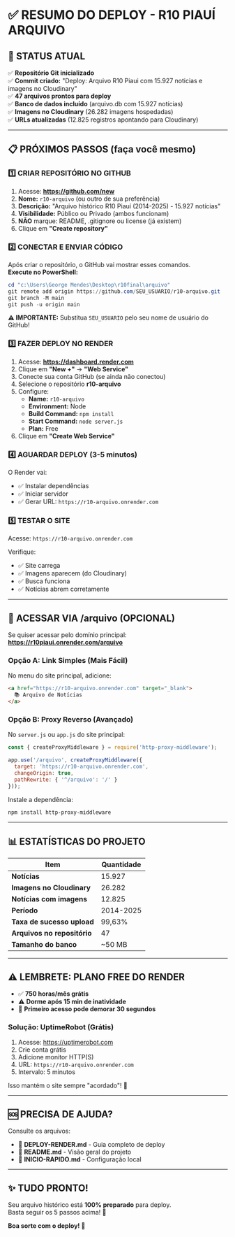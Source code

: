 # ✅ RESUMO DO DEPLOY - R10 PIAUÍ ARQUIVO

## 🎯 STATUS ATUAL

✅ **Repositório Git inicializado**  
✅ **Commit criado:** "Deploy: Arquivo R10 Piaui com 15.927 noticias e imagens no Cloudinary"  
✅ **47 arquivos prontos para deploy**  
✅ **Banco de dados incluído** (arquivo.db com 15.927 notícias)  
✅ **Imagens no Cloudinary** (26.282 imagens hospedadas)  
✅ **URLs atualizadas** (12.825 registros apontando para Cloudinary)  

---

## 📋 PRÓXIMOS PASSOS (faça você mesmo)

### 1️⃣ CRIAR REPOSITÓRIO NO GITHUB

1. Acesse: **https://github.com/new**
2. **Nome:** `r10-arquivo` (ou outro de sua preferência)
3. **Descrição:** "Arquivo histórico R10 Piauí (2014-2025) - 15.927 notícias"
4. **Visibilidade:** Público ou Privado (ambos funcionam)
5. **NÃO** marque: README, .gitignore ou license (já existem)
6. Clique em **"Create repository"**

### 2️⃣ CONECTAR E ENVIAR CÓDIGO

Após criar o repositório, o GitHub vai mostrar esses comandos.  
**Execute no PowerShell:**

```powershell
cd "c:\Users\George Mendes\Desktop\r10final\arquivo"
git remote add origin https://github.com/SEU_USUARIO/r10-arquivo.git
git branch -M main
git push -u origin main
```

**⚠️ IMPORTANTE:** Substitua `SEU_USUARIO` pelo seu nome de usuário do GitHub!

### 3️⃣ FAZER DEPLOY NO RENDER

1. Acesse: **https://dashboard.render.com**
2. Clique em **"New +"** → **"Web Service"**
3. Conecte sua conta GitHub (se ainda não conectou)
4. Selecione o repositório **r10-arquivo**
5. Configure:
   - **Name:** `r10-arquivo`
   - **Environment:** Node
   - **Build Command:** `npm install`
   - **Start Command:** `node server.js`
   - **Plan:** Free
6. Clique em **"Create Web Service"**

### 4️⃣ AGUARDAR DEPLOY (3-5 minutos)

O Render vai:
- ✅ Instalar dependências
- ✅ Iniciar servidor
- ✅ Gerar URL: `https://r10-arquivo.onrender.com`

### 5️⃣ TESTAR O SITE

Acesse: `https://r10-arquivo.onrender.com`

Verifique:
- ✅ Site carrega
- ✅ Imagens aparecem (do Cloudinary)
- ✅ Busca funciona
- ✅ Notícias abrem corretamente

---

## 🔗 ACESSAR VIA /arquivo (OPCIONAL)

Se quiser acessar pelo domínio principal:  
**https://r10piaui.onrender.com/arquivo**

### Opção A: Link Simples (Mais Fácil)

No menu do site principal, adicione:

```html
<a href="https://r10-arquivo.onrender.com" target="_blank">
  📚 Arquivo de Notícias
</a>
```

### Opção B: Proxy Reverso (Avançado)

No `server.js` ou `app.js` do site principal:

```javascript
const { createProxyMiddleware } = require('http-proxy-middleware');

app.use('/arquivo', createProxyMiddleware({
  target: 'https://r10-arquivo.onrender.com',
  changeOrigin: true,
  pathRewrite: { '^/arquivo': '/' }
}));
```

Instale a dependência:
```bash
npm install http-proxy-middleware
```

---

## 📊 ESTATÍSTICAS DO PROJETO

| Item | Quantidade |
|------|------------|
| **Notícias** | 15.927 |
| **Imagens no Cloudinary** | 26.282 |
| **Notícias com imagens** | 12.825 |
| **Período** | 2014-2025 |
| **Taxa de sucesso upload** | 99,63% |
| **Arquivos no repositório** | 47 |
| **Tamanho do banco** | ~50 MB |

---

## ⚠️ LEMBRETE: PLANO FREE DO RENDER

- ✅ **750 horas/mês grátis**
- ⚠️ **Dorme após 15 min de inatividade**
- 🐌 **Primeiro acesso pode demorar 30 segundos**

### Solução: UptimeRobot (Grátis)

1. Acesse: https://uptimerobot.com
2. Crie conta grátis
3. Adicione monitor HTTP(S)
4. URL: `https://r10-arquivo.onrender.com`
5. Intervalo: 5 minutos

Isso mantém o site sempre "acordado"! 🚀

---

## 🆘 PRECISA DE AJUDA?

Consulte os arquivos:
- 📘 **DEPLOY-RENDER.md** - Guia completo de deploy
- 📄 **README.md** - Visão geral do projeto
- 🔧 **INICIO-RAPIDO.md** - Configuração local

---

## ✨ TUDO PRONTO!

Seu arquivo histórico está **100% preparado** para deploy.  
Basta seguir os 5 passos acima! 🎉

**Boa sorte com o deploy! 🚀**
